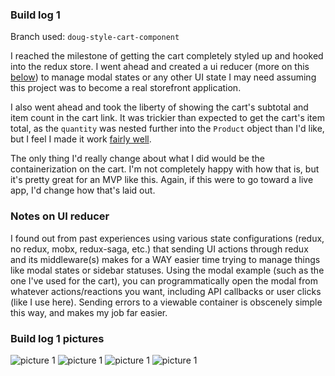 ### Build log 1

Branch used: `doug-style-cart-component`

I reached the milestone of getting the cart completely styled up and hooked into the redux store. I went ahead and created a ui reducer (more on this [below](#ui-reducer)) to manage modal states or any other UI state I may need assuming this project was to become a real storefront application.

I also went ahead and took the liberty of showing the cart's subtotal and item count in the cart link. It was trickier than expected to get the cart's item total, as the `quantity` was nested further into the `Product` object than I'd like, but I feel I made it work [fairly well](/src/reducers/index.js#L33-40).

The only thing I'd really change about what I did would be the containerization on the cart. I'm not completely happy with how that is, but it's pretty great for an MVP like this. Again, if this were to go toward a live app, I'd change how that's laid out.


### Notes on UI reducer <a id="ui-reducer"></a>

I found out from past experiences using various state configurations (redux, no redux, mobx, redux-saga, etc.) that sending UI actions through redux and its middleware(s) makes for a WAY easier time trying to manage things like modal states or sidebar statuses. Using the modal example (such as the one I've used for the cart), you can programmatically open the modal from whatever actions/reactions you want, including API callbacks or user clicks (like I use here). Sending errors to a viewable container is obscenely simple this way, and makes my job far easier.

### Build log 1 pictures

![picture 1](/assets/build-log-1-1.png)
![picture 1](/assets/build-log-1-2.png)
![picture 1](/assets/build-log-1-3.png)
![picture 1](/assets/build-log-1-4.png)